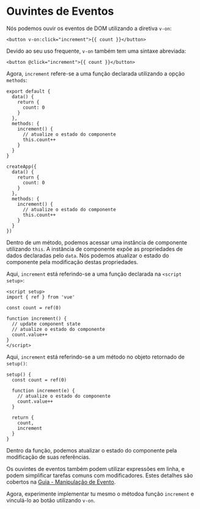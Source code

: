 # Ouvintes de Eventos

Nós podemos ouvir os eventos de DOM utilizando a diretiva `v-on`:

```vue-html
<button v-on:click="increment">{{ count }}</button>
```

Devido ao seu uso frequente, `v-on` também tem uma sintaxe abreviada:

```vue-html
<button @click="increment">{{ count }}</button>
```

<div class="options-api">

Agora, `increment` refere-se a uma função declarada utilizando a opção `methods`:

<div class="sfc">

```js{7-12}
export default {
  data() {
    return {
      count: 0
    }
  },
  methods: {
    increment() {
      // atualize o estado do componente
      this.count++
    }
  }
}
```

</div>
<div class="html">

```js{7-12}
createApp({
  data() {
    return {
      count: 0
    }
  },
  methods: {
    increment() {
      // atualize o estado do componente
      this.count++
    }
  }
})
```

</div>

Dentro de um método, podemos acessar uma instância de componente utilizando `this`. A instância de componente expõe as propriedades de dados declaradas pelo `data`. Nós podemos atualizar o estado do componente pela modificação destas propriedades.

</div>

<div class="composition-api">

<div class="sfc">

Aqui, `increment` está referindo-se a uma função declarada na `<script setup>`:

```vue{6-9}
<script setup>
import { ref } from 'vue'

const count = ref(0)

function increment() {
  // update component state
  // atualize o estado do componente
  count.value++
}
</script>
```

</div>

<div class="html">

Aqui, `increment` está referindo-se a um método no objeto retornado de `setup()`:

```js{$}
setup() {
  const count = ref(0)

  function increment(e) {
    // atualize o estado do componente
    count.value++
  }

  return {
    count,
    increment
  }
}
```

</div>

Dentro da função, podemos atualizar o estado do componente pela modificação de suas referências.

</div>

Os ouvintes de eventos também podem utilizar expressões em linha, e podem simplificar tarefas comuns com modificadores. Estes detalhes são cobertos na <a target="_blank" href="/guide/essentials/event-handling.html">Guia - Manipulação de Evento</a>.

Agora, experimente implementar tu mesmo <span class="options-api">o método</span><span class="composition-api">a função</span> `increment` e vinculá-lo ao botão utilizando `v-on`.
